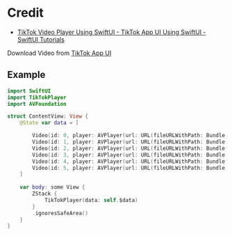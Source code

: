 # Credit

* [TikTok Video Player Using SwiftUI - TikTok App UI Using SwiftUI - SwiftUI Tutorials](https://www.youtube.com/watch?v=XRRS3xJnKBQ)

Download Video from [TikTok App UI](https://kavsoft.dev/swift_tiktok)

## Example

```swift
import SwiftUI
import TikTokPlayer
import AVFoundation

struct ContentView: View {
    @State var data = [

        Video(id: 0, player: AVPlayer(url: URL(fileURLWithPath: Bundle.main.path(forResource: "video4", ofType: "mp4")!)), replay: false),
        Video(id: 1, player: AVPlayer(url: URL(fileURLWithPath: Bundle.main.path(forResource: "video5", ofType: "mp4")!)), replay: false),
        Video(id: 2, player: AVPlayer(url: URL(fileURLWithPath: Bundle.main.path(forResource: "video2", ofType: "mp4")!)), replay: false),
        Video(id: 3, player: AVPlayer(url: URL(fileURLWithPath: Bundle.main.path(forResource: "video3", ofType: "mp4")!)), replay: false),
        Video(id: 4, player: AVPlayer(url: URL(fileURLWithPath: Bundle.main.path(forResource: "video1", ofType: "mp4")!)), replay: false),
        Video(id: 5, player: AVPlayer(url: URL(fileURLWithPath: Bundle.main.path(forResource: "video6", ofType: "mp4")!)), replay: false),
    ]
    
    var body: some View {
        ZStack {
            TikTokPlayer(data: self.$data)
        }
        .ignoresSafeArea()
    }
}
```
